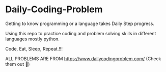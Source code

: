# Daily-Coding-Problem

Getting to know programming or a language takes Daily Step progress. 

Using this repo to practice coding and problem solving skills in different languages mostly python. 

Code, Eat, Sleep, Repeat.!!!

ALL PROBLEMS ARE FROM 
https://www.dailycodingproblem.com/ (Check them out 💪)
